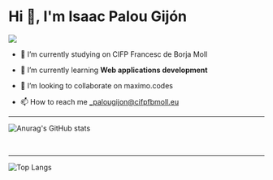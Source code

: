 # Hi 👋, I'm Isaac Palou Gijón
![](https://komarev.com/ghpvc/?username=isaacpalou&color=blueviolet)

- 🔭 I’m currently studying on CIFP Francesc de Borja Moll

- 🌱 I’m currently learning **Web applications development**

- 👯 I’m looking to collaborate on maximo.codes

- 📫 How to reach me _palougijon@cifpfbmoll.eu
---
![Anurag's GitHub stats](https://github-readme-stats.vercel.app/api?username=isaacpalou&show_icons=true&theme=radical)

<br>

---
![Top Langs](https://github-readme-stats.vercel.app/api/top-langs/?username=isaacpalou&layout=compact)
